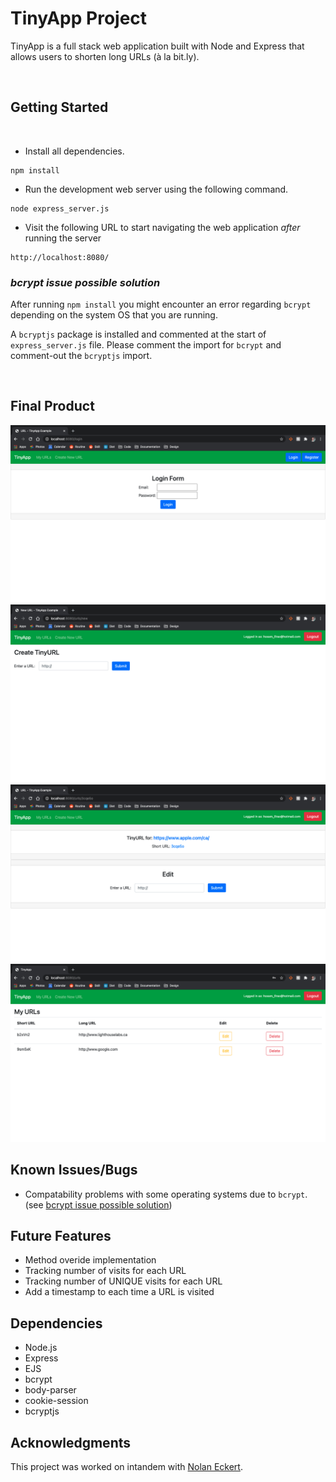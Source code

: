 # TinyApp Project

TinyApp is a full stack web application built with Node and Express that allows users to shorten long URLs (à la bit.ly).

<br>

## Getting Started

<br>

- Install all dependencies.
```
npm install
```
- Run the development web server using the following command.
```
node express_server.js
```

- Visit the following URL to start navigating the web application *after* running the server
```
http://localhost:8080/
```

### ***bcrypt issue possible solution***

After running `npm install` you might encounter an error regarding `bcrypt` depending on the system OS that you are running. 

A `bcryptjs` package is installed and commented at the start of `express_server.js` file. Please comment the import for `bcrypt` and comment-out the `bcryptjs` import.

<br>

## Final Product

!["Screenshot of Login page"](https://github.com/Just-Hosam/tinyapp/blob/master/docs/Login-page.png)
!["Screenshot of new URL page"](https://github.com/Just-Hosam/tinyapp/blob/master/docs/New_URL_page.png)
!["Screenshot of URL edit page"](https://github.com/Just-Hosam/tinyapp/blob/master/docs/URL_edit_page.png)
!["Screenshot of URLs table"](https://github.com/Just-Hosam/tinyapp/blob/master/docs/URLs_table.png)

## Known Issues/Bugs

- Compatability problems with some operating systems due to `bcrypt`. (see [bcrypt issue possible solution](#bcrypt-issue-possible-solution))

## Future Features

- Method overide implementation
- Tracking number of visits for each URL
- Tracking number of UNIQUE visits for each URL
- Add a timestamp to each time a URL is visited

## Dependencies

- Node.js
- Express
- EJS
- bcrypt
- body-parser
- cookie-session
- bcryptjs

## Acknowledgments

This project was worked on intandem with [Nolan Eckert](https://github.com/Nolan-E).
